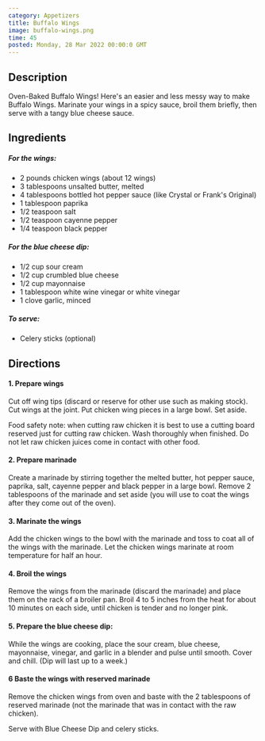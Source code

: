 ```yaml
---
category: Appetizers
title: Buffalo Wings
image: buffalo-wings.png
time: 45
posted: Monday, 28 Mar 2022 00:00:0 GMT
---
```


## Description

Oven-Baked Buffalo Wings! Here's an easier and less messy way to make Buffalo Wings. Marinate your wings in a spicy sauce, broil them briefly, then serve with a tangy blue cheese sauce.

## Ingredients

##### For the wings:

- 2 pounds chicken wings (about 12 wings)
- 3 tablespoons unsalted butter, melted
- 4 tablespoons bottled hot pepper sauce (like Crystal or Frank's Original)
- 1 tablespoon paprika
- 1/2 teaspoon salt
- 1/2 teaspoon cayenne pepper
- 1/4 teaspoon black pepper

##### For the blue cheese dip:

- 1/2 cup sour cream
- 1/2 cup crumbled blue cheese
- 1/2 cup mayonnaise
- 1 tablespoon white wine vinegar or white vinegar
- 1 clove garlic, minced

##### To serve:

- Celery sticks (optional)

## Directions

#### 1. Prepare wings

Cut off wing tips (discard or reserve for other use such as making stock). Cut wings at the joint. Put chicken wing pieces in a large bowl. Set aside.

Food safety note: when cutting raw chicken it is best to use a cutting board reserved just for cutting raw chicken. Wash thoroughly when finished. Do not let raw chicken juices come in contact with other food.

#### 2. Prepare marinade

Create a marinade by stirring together the melted butter, hot pepper sauce, paprika, salt, cayenne pepper and black pepper in a large bowl. Remove 2 tablespoons of the marinade and set aside (you will use to coat the wings after they come out of the oven).

#### 3. Marinate the wings

Add the chicken wings to the bowl with the marinade and toss to coat all of the wings with the marinade. Let the chicken wings marinate at room temperature for half an hour.

#### 4. Broil the wings

Remove the wings from the marinade (discard the marinade) and place them on the rack of a broiler pan. Broil 4 to 5 inches from the heat for about 10 minutes on each side, until chicken is tender and no longer pink.

#### 5. Prepare the blue cheese dip:

While the wings are cooking, place the sour cream, blue cheese, mayonnaise, vinegar, and garlic in a blender and pulse until smooth. Cover and chill. (Dip will last up to a week.)

#### 6 Baste the wings with reserved marinade

Remove the chicken wings from oven and baste with the 2 tablespoons of reserved marinade (not the marinade that was in contact with the raw chicken).

Serve with Blue Cheese Dip and celery sticks.

